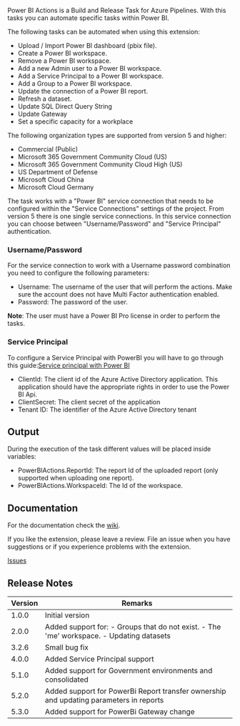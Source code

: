 Power BI Actions is a Build and Release Task for Azure Pipelines. With this tasks you can automate specific tasks within Power BI.

The following tasks can be automated when using this extension:
* Upload / Import Power BI dashboard (pbix file).
* Create a Power BI workspace.
* Remove a Power BI workspace.
* Add a new Admin user to a Power BI workspace.
* Add a Service Principal to a Power BI workspace.
* Add a Group to a Power BI workspace.
* Update the connection of a Power BI report.
* Refresh a dataset.
* Update SQL Direct Query String
* Update Gateway
* Set a specific capacity for a workplace

The following organization types are supported from version 5 and higher:

* Commercial (Public)
* Microsoft 365 Government Community Cloud (US)
* Microsoft 365 Government Community Cloud High (US)
* US Department of Defense
* Microsoft Cloud China
* Microsoft Cloud Germany

The task works with a "Power BI" service connection that needs to be configured within the "Service Connections" settings of the project. From version 5 there is one single service connections. In this service connection you can choose between "Username/Password" and "Service Principal" authentication.

### Username/Password

For the service connection to work with a Username password combination you need to configure the following parameters:

* Username: The username of the user that will perform the actions. Make sure the account does not have Multi Factor authentication enabled.
* Password: The password of the user.

**Note**: The user must have a Power BI Pro license in order to perform the tasks.

### Service Principal

To configure a Service Principal with PowerBI you will have to go through this guide:[Service principal with Power BI](https://docs.microsoft.com/en-us/power-bi/developer/embed-service-principal)

* ClientId: The client id of the Azure Active Directory application. This application should have the appropriate rights in order to use the Power BI Api.
* ClientSecret: The client secret of the application
* Tenant ID: The identifier of the Azure Active Directory tenant 

## Output

During the execution of the task different values will be placed inside variables:

* PowerBIActions.ReportId: The report Id of the uploaded report (only supported when uploading one report).
* PowerBIActions.WorkspaceId: The Id of the workspace.

## Documentation

For the documentation check the [wiki](https://github.com/MaikvanderGaag/msft-extensions/wiki).

If you like the extension, please leave a review. File an issue when you have suggestions or if you experience problems with the extension.

[Issues](https://github.com/MaikvanderGaag/msft-extensions/issues)

## Release Notes

| Version | Remarks                             |  
|---------|-------------------------------------|
| 1.0.0   | Initial version                     |
| 2.0.0   | Added support for: - Groups that do not exist. - The 'me' workspace. - Updating datasets |
| 3.2.6   | Small bug fix |
| 4.0.0   | Added Service Principal support  |
| 5.1.0   | Added support for Government environments and consolidated |
| 5.2.0   | Added support for PowerBi Report transfer ownership and updating parameters in reports|
| 5.3.0   | Added support for PowerBi Gateway change |
